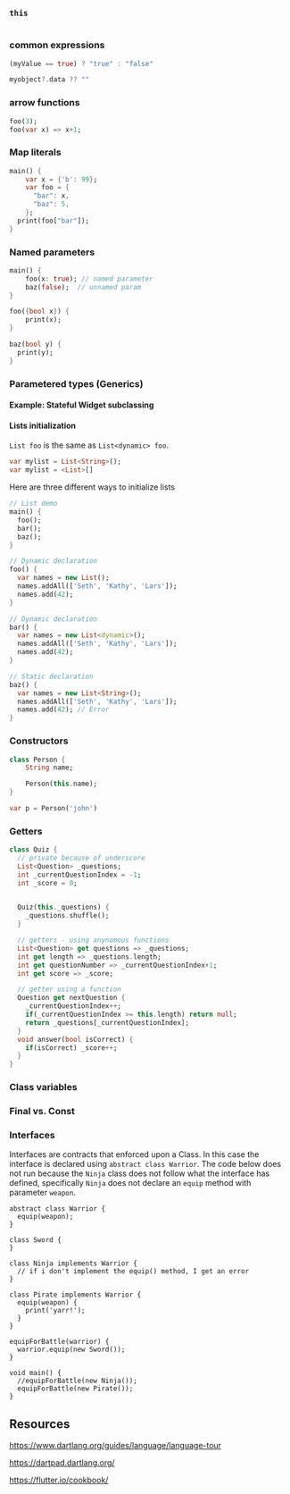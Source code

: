 
### `this`
```dart
```


### common expressions
```dart
(myValue == true) ? "true" : "false"

myobject?.data ?? ""
```

### arrow functions
```dart
foo(3);
foo(var x) => x+1;
```

### Map literals
```dart
main() {
    var x = {'b': 99};
    var foo = {
      "bar": x,
      "baz": 5,
    };
  print(foo["bar"]);
}
```

### Named parameters
```dart
main() {
    foo(x: true); // named parameter
    baz(false);  // unnamed param
}

foo({bool x}) {
    print(x);
}

baz(bool y) {
  print(y);
}
```
### Parametered types (Generics)

#### Example: Stateful Widget subclassing


#### Lists initialization
`List foo` is the same as `List<dynamic> foo`.
```dart
var mylist = List<String>();
var mylist = <List>[]
```
Here are three different ways to initialize lists
```dart
// List demo
main() {
  foo();
  bar();
  baz();
}

// Dynamic declaration
foo() {
  var names = new List();
  names.addAll(['Seth', 'Kathy', 'Lars']);
  names.add(42); 
}

// Dynamic declaration
bar() {
  var names = new List<dynamic>();
  names.addAll(['Seth', 'Kathy', 'Lars']);
  names.add(42); 
}

// Static declaration
baz() {
  var names = new List<String>();
  names.addAll(['Seth', 'Kathy', 'Lars']);
  names.add(42); // Error
}
```

### Constructors
```dart
class Person {
    String name;

    Person(this.name);
}

var p = Person('john')
```

### Getters
```dart
class Quiz {
  // private because of underscore
  List<Question> _questions;
  int _currentQuestionIndex = -1;
  int _score = 0;

  
  Quiz(this._questions) {
    _questions.shuffle();
  }

  // getters - using anynomous functions
  List<Question> get questions => _questions;
  int get length => _questions.length;
  int get questionNumber => _currentQuestionIndex+1;
  int get score => _score;

  // getter using a function
  Question get nextQuestion {
    _currentQuestionIndex++;
    if(_currentQuestionIndex >= this.length) return null;
    return _questions[_currentQuestionIndex];
  }
  void answer(bool isCorrect) {
    if(isCorrect) _score++;
  }
}
```

### Class variables


### Final vs. Const 


### Interfaces
Interfaces are contracts that enforced upon a Class.
In this case the interface is declared using `abstract class Warrior`.
The code below does not run because the `Ninja` class does not
follow what the interface has defined, specifically `Ninja` does
not declare an `equip` method with parameter `weapon`.
```
abstract class Warrior {
  equip(weapon);
} 

class Sword {
}

class Ninja implements Warrior {
  // if i don't implement the equip() method, I get an error
}

class Pirate implements Warrior {
  equip(weapon) {
    print('yarr!');
  }
}

equipForBattle(warrior) {
  warrior.equip(new Sword());
}

void main() {
  //equipForBattle(new Ninja());
  equipForBattle(new Pirate());
}
```


## Resources
https://www.dartlang.org/guides/language/language-tour

https://dartpad.dartlang.org/

https://flutter.io/cookbook/